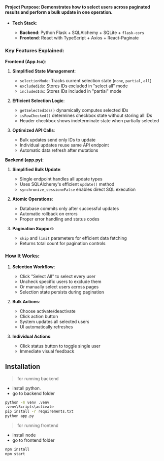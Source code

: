 #### Project Purpose: Demonstrates how to select users across paginated results and perform a bulk update in one operation.
* **Tech Stack**:

  * **Backend**: Python Flask + SQLAlchemy + SQLite + `flask-cors`
  * **Frontend**: React with TypeScript + Axios + React-Paginate

### Key Features Explained:

**Frontend (App.tsx)**:
1. **Simplified State Management**:
   - `selectionMode`: Tracks current selection state (`none`, `partial`, `all`)
   - `excludedIds`: Stores IDs excluded in "select all" mode
   - `includedIds`: Stores IDs included in "partial" mode

2. **Efficient Selection Logic**:
   - `getSelectedIds()` dynamically computes selected IDs
   - `isRowChecked()` determines checkbox state without storing all IDs
   - Header checkbox shows indeterminate state when partially selected

3. **Optimized API Calls**:
   - Bulk updates send only IDs to update
   - Individual updates reuse same API endpoint
   - Automatic data refresh after mutations

**Backend (app.py)**:
1. **Simplified Bulk Update**:
   - Single endpoint handles all update types
   - Uses SQLAlchemy's efficient `update()` method
   - `synchronize_session=False` enables direct SQL execution

2. **Atomic Operations**:
   - Database commits only after successful updates
   - Automatic rollback on errors
   - Proper error handling and status codes

3. **Pagination Support**:
   - `skip` and `limit` parameters for efficient data fetching
   - Returns total count for pagination controls

### How It Works:
1. **Selection Workflow**:
   - Click "Select All" to select every user
   - Uncheck specific users to exclude them
   - Or manually select users across pages
   - Selection state persists during pagination

2. **Bulk Actions**:
   - Choose activate/deactivate
   - Click action button
   - System updates all selected users
   - UI automatically refreshes

3. **Individual Actions**:
   - Click status button to toggle single user
   - Immediate visual feedback






## Installation

> for running backend

* install python.
* go to backend folder

```bash
python -m venv .venv
.venv\Scripts\activate
pip install -r requirements.txt
python app.py
```




> for running frontend

* install node
* go to frontend folder

```bash
npm install
npm start
```